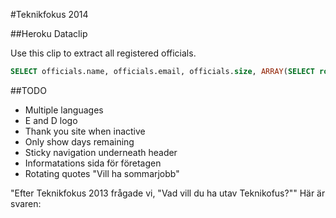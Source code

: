 #Teknikfokus 2014

##Heroku Dataclip

Use this clip to extract all registered officials.

```sql
SELECT officials.name, officials.email, officials.size, ARRAY(SELECT roles.name FROM officials_roles INNER JOIN roles ON roles.id = officials_roles.role_id WHERE official_id = officials.id) as posts FROM officials;
```
    
##TODO
* Multiple languages
* E and D logo
* Thank you site when inactive
* Only show days remaining
* Sticky navigation underneath header
* Informatations sida för företagen
* Rotating quotes "Vill ha sommarjobb"

"Efter Teknikfokus 2013 frågade vi, "Vad vill du ha utav Teknikofus?"" Här är svaren:
